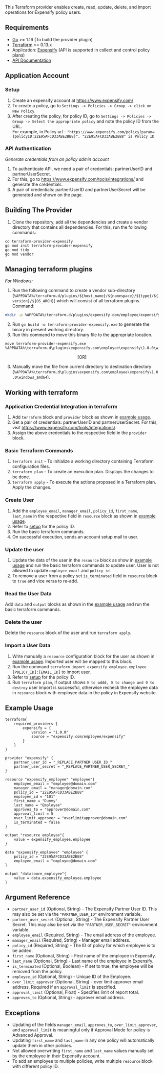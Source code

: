 This Terraform provider enables create, read, update, delete, and import operations for Expensify policy users.


## Requirements

* [Go](https://golang.org/doc/install) >= 1.16 (To build the provider plugin)<br>
* [Terraform](https://www.terraform.io/downloads.html) >= 0.13.x <br/>
* Application: [Expensify](https://www.expensify.com/) (API is supported in collect and control policy plans)
* [API Documentation](https://integrations.expensify.com/Integration-Server/doc/employeeUpdater.html)


## Application Account

### Setup<a id="setup"></a>
1. Create an expensify account at https://www.expensify.com/<br>
2. To create a policy, go to `Settings -> Policies -> Group -> click on New Policy`.<br>
3. After creating the policy, for policy ID, go to `Settings -> Policies -> Group -> Select the appropriate policy` and note the policy ID from the URL.<br>
   For example, in Policy url - ```"https://www.expensify.com/policy?param={policyID:22E95AFCD33ABE2BB8}", "22E95AFCD33ABE2BB8" is Policy ID```

### API Authentication
 *Generate credentials from an policy admin account*
1. To authenticate API, we need a pair of credentials: partnerUserID and partnerUserSecret.<br>
2. For this, go to https://www.expensify.com/tools/integrations/ and generate the credentials.<br>
3. A pair of credentials: partnerUserID and partnerUserSecret will be generated and shown on the page.<br>


## Building The Provider
1. Clone the repository, add all the dependencies and create a vendor directory that contains all dependencies. For this, run the following commands: <br>
```
cd terraform-provider-expensify
go mod init terraform-provider-expensify
go mod tidy
go mod vendor
```

## Managing terraform plugins
*For Windows:*
1. Run the following command to create a vendor sub-directory (`%APPDATA%/terraform.d/plugins/${host_name}/${namespace}/${type}/${version}/${OS_ARCH}`) which will consist of all terraform plugins. <br> 
Command: 
```bash
mkdir -p %APPDATA%/terraform.d/plugins/expensify.com/employee/expensify/1.0.0/windows_amd64
```
2. Run `go build -o terraform-provider-expensify.exe` to generate the binary in present working directory. <br>
3. Run this command to move this binary file to the appropriate location.
 ```
 move terraform-provider-expensify.exe %APPDATA%\terraform.d\plugins\expensify.com\employee\expensify\1.0.0\windows_amd64
 ``` 
 <p align="center">
 [OR]
 </p>
 
3. Manually move the file from current directory to destination directory (`%APPDATA%\terraform.d\plugins\expensify.com\employee\expensify\1.0.0\windows_amd64`).<br>


## Working with terraform

### Application Credential Integration in terraform
1. Add `terraform` block and `provider` block as shown in [example usage](#example-usage).
2. Get a pair of credentials: partnerUserID and partnerUserSecret. For this, visit https://www.expensify.com/tools/integrations/.
3. Assign the above credentials to the respective field in the `provider` block.

### Basic Terraform Commands
1. `terraform init` - To initialize a working directory containing Terraform configuration files.
2. `terraform plan` - To create an execution plan. Displays the changes to be done.
3. `terraform apply` - To execute the actions proposed in a Terraform plan. Apply the changes.

### Create User
1. Add the `employee_email`, `manager_email`, `policy_id`, `first_name`, `last_name` in the respective field in `resource` block as shown in [example usage](#example-usage).
2. Refer to [setup](#setup) for the policy ID.
3. Run the basic terraform commands.<br>
4. On successful execution, sends an account setup mail to user.<br>

### Update the user
1. Update the data of the user in the `resource` block as show in [example usage](#example-usage) and run the basic terraform commands to update user. 
   User is not allowed to update `employee_email` and `policy_id`.
2. To remove a user from a policy set `is_terminated` field in `resource` block to `true` and vice versa to re-add.

### Read the User Data
Add `data` and `output` blocks as shown in the [example usage](#example-usage) and run the basic terraform commands.

### Delete the user
Delete the `resource` block of the user and run `terraform apply`.

### Import a User Data
1. Write manually a `resource` configuration block for the user as shown in [example usage](#example-usage). Imported user will be mapped to this block.
2. Run the command `terraform import expensify_employee.employee [POLICY_ID]:[EMAIL_ID]` to import user.
3. Refer to [setup](#setup) for the policy ID.
4. Run `terraform plan`, if output shows `0 to addd, 0 to change and 0 to destroy` user import is successful, otherwise recheck the employee data in `resource` block with employee data in the policy in Expensify website. 


## Example Usage<a id="example-usage"></a>

```
terraform{
    required_providers {
        expensify = {
            version = "1.0.0"
            source = "expensify.com/employee/expensify"
        }
    }
}

provider "expensify" {
    partner_user_id = "_REPLACE_PARTNER_USER_ID_"
    partner_user_secret = "_REPLACE_PARTNER_USER_SECRET_" 
}

resource "expensify_employee" "employee"{
    employee_email = "employee@domain.com"
    manager_email = "manager@domain.com"
    policy_id = "22E95AFCD33ABE2BB8"
    employee_id = "101"
    first_name = "Dummy"
    last_name = "Employee"
    approves_to = "approver@domain.com"
    approval_limit = 5
    over_limit_approver = "overlimitapprover@domain.com"
    is_terminated = false
}

output "resource_employee"{
    value = expensify_employee.employee
}

data "expensify_employee" "employee" {
    policy_id = "22E95AFCD33ABE2BB8"
    employee_email = "employee@domain.com" 
}

output "datasouce_employee"{
    value = data.expensify_employee.employee
}
```


## Argument Reference

* `partner_user_id` (Optional, String) - The Expensify Partner User ID. This may also be set via the `"PARTNER_USER_ID"` environment variable.
* `partner_user_secret` (Optional, String) - The Expensify Partner User Secret. This may also be set via the `"PARTNER_USER_SECRET"` environment variable.
* `employee_email` (Required, String) - The email address of the employee.
* `manager_email` (Required, String) - Manager email address.
* `policy_id` (Required, String) - The ID of policy for which employee is to be added.
* `first_name` (Optional, String) - First name of the employee in Expensify. 
* `last_name` (Optional, String) - Last name of the employee in Expensify. 
* `is_terminated` (Optional, Boolean) - If set to true, the employee will be removed from the policy.
* `employee_id` (Optional, String) - Unique ID of the Employee.
* `over_limit_approver` (Optional, String) - over limit approver email address. Required if an `approval_limit` is specified.
* `approval_limit` (Optional, Float) - Specifies limit of report total.
* `approves_to` (Optional, String) - approver email address.


## Exceptions

* Updating of the fields `manager_email`, `approves_to`, `over_limit_approver`, and `approval_limit` is meaningful only if Approval Mode for policy is Advanced Approval.
* Updating `first_name` and `last_name` in any one policy will automatically update them in other policies.
* Not allowed overwriting `first_name` and `last_name` values manually set by the employee in their Expensify account.
* To add an employee to multiple policies, write multiple `resource` block with different policy ID.
